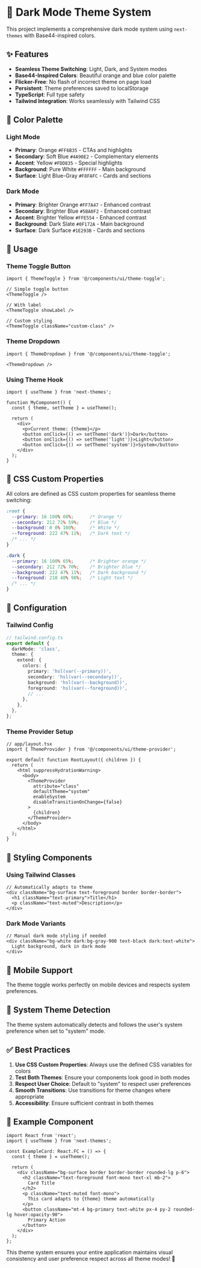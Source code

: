 # 🌙 Dark Mode Theme System

This project implements a comprehensive dark mode system using `next-themes` with Base44-inspired colors.

## ✨ Features

- **Seamless Theme Switching**: Light, Dark, and System modes
- **Base44-Inspired Colors**: Beautiful orange and blue color palette
- **Flicker-Free**: No flash of incorrect theme on page load
- **Persistent**: Theme preferences saved to localStorage
- **TypeScript**: Full type safety
- **Tailwind Integration**: Works seamlessly with Tailwind CSS

## 🎨 Color Palette

### Light Mode
- **Primary**: Orange `#FF6B35` - CTAs and highlights
- **Secondary**: Soft Blue `#4A90E2` - Complementary elements
- **Accent**: Yellow `#FDD835` - Special highlights
- **Background**: Pure White `#FFFFFF` - Main background
- **Surface**: Light Blue-Gray `#F8FAFC` - Cards and sections

### Dark Mode
- **Primary**: Brighter Orange `#FF7A47` - Enhanced contrast
- **Secondary**: Brighter Blue `#5BA0F2` - Enhanced contrast
- **Accent**: Brighter Yellow `#FFE554` - Enhanced contrast
- **Background**: Dark Slate `#0F172A` - Main background
- **Surface**: Dark Surface `#1E293B` - Cards and sections

## 🚀 Usage

### Theme Toggle Button
```tsx
import { ThemeToggle } from '@/components/ui/theme-toggle';

// Simple toggle button
<ThemeToggle />

// With label
<ThemeToggle showLabel />

// Custom styling
<ThemeToggle className="custom-class" />
```

### Theme Dropdown
```tsx
import { ThemeDropdown } from '@/components/ui/theme-toggle';

<ThemeDropdown />
```

### Using Theme Hook
```tsx
import { useTheme } from 'next-themes';

function MyComponent() {
  const { theme, setTheme } = useTheme();
  
  return (
    <div>
      <p>Current theme: {theme}</p>
      <button onClick={() => setTheme('dark')}>Dark</button>
      <button onClick={() => setTheme('light')}>Light</button>
      <button onClick={() => setTheme('system')}>System</button>
    </div>
  );
}
```

## 🎯 CSS Custom Properties

All colors are defined as CSS custom properties for seamless theme switching:

```css
:root {
  --primary: 16 100% 60%;      /* Orange */
  --secondary: 212 72% 59%;    /* Blue */
  --background: 0 0% 100%;     /* White */
  --foreground: 222 47% 11%;   /* Dark text */
  /* ... */
}

.dark {
  --primary: 16 100% 65%;      /* Brighter orange */
  --secondary: 212 72% 70%;    /* Brighter blue */
  --background: 222 47% 11%;   /* Dark background */
  --foreground: 210 40% 98%;   /* Light text */
  /* ... */
}
```

## 🔧 Configuration

### Tailwind Config
```ts
// tailwind.config.ts
export default {
  darkMode: 'class',
  theme: {
    extend: {
      colors: {
        primary: 'hsl(var(--primary))',
        secondary: 'hsl(var(--secondary))',
        background: 'hsl(var(--background))',
        foreground: 'hsl(var(--foreground))',
        // ...
      },
    },
  },
};
```

### Theme Provider Setup
```tsx
// app/layout.tsx
import { ThemeProvider } from '@/components/ui/theme-provider';

export default function RootLayout({ children }) {
  return (
    <html suppressHydrationWarning>
      <body>
        <ThemeProvider
          attribute="class"
          defaultTheme="system"
          enableSystem
          disableTransitionOnChange={false}
        >
          {children}
        </ThemeProvider>
      </body>
    </html>
  );
}
```

## 🎨 Styling Components

### Using Tailwind Classes
```tsx
// Automatically adapts to theme
<div className="bg-surface text-foreground border border-border">
  <h1 className="text-primary">Title</h1>
  <p className="text-muted">Description</p>
</div>
```

### Dark Mode Variants
```tsx
// Manual dark mode styling if needed
<div className="bg-white dark:bg-gray-900 text-black dark:text-white">
  Light background, dark in dark mode
</div>
```

## 📱 Mobile Support

The theme toggle works perfectly on mobile devices and respects system preferences.

## 🔄 System Theme Detection

The theme system automatically detects and follows the user's system preference when set to "system" mode.

## ✅ Best Practices

1. **Use CSS Custom Properties**: Always use the defined CSS variables for colors
2. **Test Both Themes**: Ensure your components look good in both modes  
3. **Respect User Choice**: Default to "system" to respect user preferences
4. **Smooth Transitions**: Use transitions for theme changes where appropriate
5. **Accessibility**: Ensure sufficient contrast in both themes

## 🎯 Example Component

```tsx
import React from 'react';
import { useTheme } from 'next-themes';

const ExampleCard: React.FC = () => {
  const { theme } = useTheme();
  
  return (
    <div className="bg-surface border border-border rounded-lg p-6">
      <h2 className="text-foreground font-mono text-xl mb-2">
        Card Title
      </h2>
      <p className="text-muted font-mono">
        This card adapts to {theme} theme automatically
      </p>
      <button className="mt-4 bg-primary text-white px-4 py-2 rounded-lg hover:opacity-90">
        Primary Action
      </button>
    </div>
  );
};
```

This theme system ensures your entire application maintains visual consistency and user preference respect across all theme modes! 🌟 